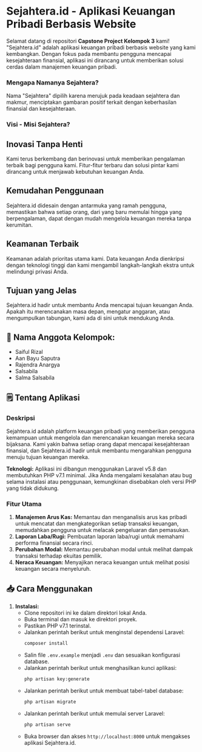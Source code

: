 # Sejahtera.id - Aplikasi Keuangan Pribadi Berbasis Website

Selamat datang di repositori **Capstone Project Kelompok 3** kami! "Sejahtera.id" adalah aplikasi keuangan pribadi berbasis website yang kami kembangkan. Dengan fokus pada membantu pengguna mencapai kesejahteraan finansial, aplikasi ini dirancang untuk memberikan solusi cerdas dalam manajemen keuangan pribadi.

### Mengapa Namanya Sejahtera?

Nama "Sejahtera" dipilih karena merujuk pada keadaan sejahtera dan makmur, menciptakan gambaran positif terkait dengan keberhasilan finansial dan kesejahteraan.

### Visi - Misi Sejahtera?
## Inovasi Tanpa Henti
Kami terus berkembang dan berinovasi untuk memberikan pengalaman terbaik bagi pengguna kami. Fitur-fitur terbaru dan solusi pintar kami dirancang untuk menjawab kebutuhan keuangan Anda.

## Kemudahan Penggunaan
Sejahtera.id didesain dengan antarmuka yang ramah pengguna, memastikan bahwa setiap orang, dari yang baru memulai hingga yang berpengalaman, dapat dengan mudah mengelola keuangan mereka tanpa kerumitan.

## Keamanan Terbaik
Keamanan adalah prioritas utama kami. Data keuangan Anda dienkripsi dengan teknologi tinggi dan kami mengambil langkah-langkah ekstra untuk melindungi privasi Anda.

## Tujuan yang Jelas
Sejahtera.id hadir untuk membantu Anda mencapai tujuan keuangan Anda. Apakah itu merencanakan masa depan, mengatur anggaran, atau mengumpulkan tabungan, kami ada di sini untuk mendukung Anda.


## **🙇 Nama Anggota Kelompok:**
* Saiful Rizal
* Aan Bayu Saputra
* Rajendra Anargya
* Salsabila
* Salma Salsabila


## **🗒 Tentang Aplikasi**
### Deskripsi
Sejahtera.id adalah platform keuangan pribadi yang memberikan pengguna kemampuan untuk mengelola dan merencanakan keuangan mereka secara bijaksana. Kami yakin bahwa setiap orang dapat mencapai kesejahteraan finansial, dan Sejahtera.id hadir untuk membantu mengarahkan pengguna menuju tujuan keuangan mereka.

**Teknologi:**
Aplikasi ini dibangun menggunakan Laravel v5.8 dan membutuhkan PHP v7.1 minimal. Jika Anda mengalami kesalahan atau bug selama instalasi atau penggunaan, kemungkinan disebabkan oleh versi PHP yang tidak didukung.

### Fitur Utama
1. **Manajemen Arus Kas:** Memantau dan menganalisis arus kas pribadi untuk mencatat dan mengkategorikan setiap transaksi keuangan, memudahkan pengguna untuk melacak pengeluaran dan pemasukan.
2. **Laporan Laba/Rugi:** Pembuatan laporan laba/rugi untuk memahami performa finansial secara rinci.
3. **Perubahan Modal:** Memantau perubahan modal untuk melihat dampak transaksi terhadap ekuitas pemilik.
4. **Neraca Keuangan:** Menyajikan neraca keuangan untuk melihat posisi keuangan secara menyeluruh.

## **📥 Cara Menggunakan**

1. **Instalasi:**
   - Clone repositori ini ke dalam direktori lokal Anda.
   - Buka terminal dan masuk ke direktori proyek.
   - Pastikan PHP v7.1 terinstal.
   - Jalankan perintah berikut untuk menginstal dependensi Laravel:
     ```bash
     composer install
     ```
   - Salin file `.env.example` menjadi `.env` dan sesuaikan konfigurasi database.
   - Jalankan perintah berikut untuk menghasilkan kunci aplikasi:
     ```bash
     php artisan key:generate
     ```
   - Jalankan perintah berikut untuk membuat tabel-tabel database:
     ```bash
     php artisan migrate
     ```
   - Jalankan perintah berikut untuk memulai server Laravel:
     ```bash
     php artisan serve
     ```
   - Buka browser dan akses `http://localhost:8000` untuk mengakses aplikasi Sejahtera.id.

